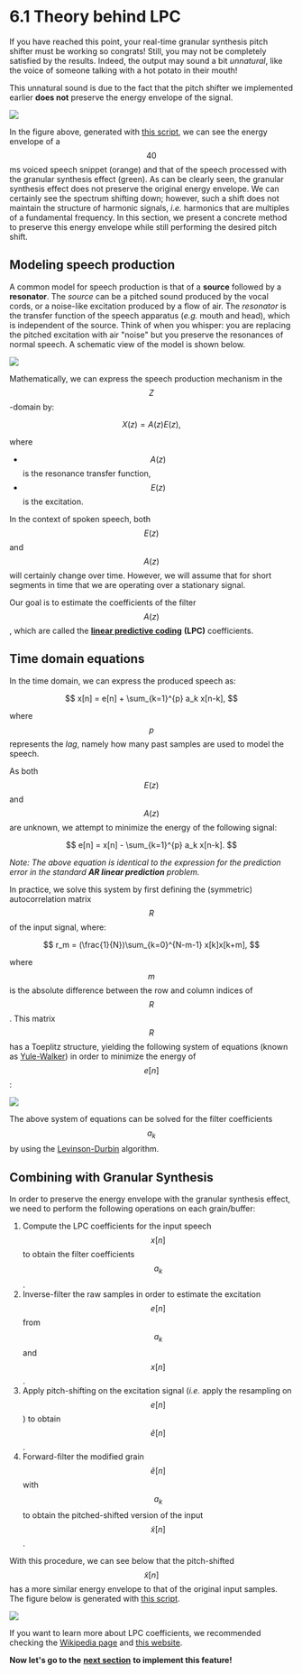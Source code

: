 # 6.1 Theory behind LPC

If you have reached this point, your real-time granular synthesis pitch shifter must be working so congrats! Still, you may not be completely satisfied by the results. Indeed, the output may sound a bit _unnatural_, like the voice of someone talking with a hot potato in their mouth!

This unnatural sound is due to the fact that the pitch shifter we implemented earlier **does not** preserve the energy envelope of the signal.

![](../.gitbook/assets/energy_problem-1.png)

In the figure above, generated with [this script](https://github.com/LCAV/dsp-labs/blob/master/scripts/linear_prediction/compare_spectrum.py), we can see the energy envelope of a $$40$$ ms voiced speech snippet \(orange\) and that of the speech processed with the granular synthesis effect \(green\). As can be clearly seen, the granular synthesis effect does not preserve the original energy envelope. We can certainly see the spectrum shifting down; however, such a shift does not maintain the structure of harmonic signals, _i.e._ harmonics that are multiples of a fundamental frequency. In this section, we present a concrete method to preserve this energy envelope while still performing the desired pitch shift.

## Modeling speech production

A common model for speech production is that of a **source** followed by a **resonator**. The _source_ can be a pitched sound produced by the vocal cords, or a noise-like excitation produced by a flow of air. The _resonator_ is the transfer function of the speech apparatus \(_e.g._ mouth and head\), which is independent of the source. Think of when you whisper: you are replacing the pitched excitation with air "noise" but you preserve the resonances of normal speech. A schematic view of the model is shown below.

![](../.gitbook/assets/lpc%20%281%29.jpg)

Mathematically, we can express the speech production mechanism in the $$Z$$-domain by:

$$
X(z) = A(z)E(z),
$$

where

* $$A(z)$$ is the resonance transfer function,
* $$E(z)$$ is the excitation.

In the context of spoken speech, both $$E(z)$$ and $$A(z)$$ will certainly change over time. However, we will assume that for short segments in time that we are operating over a stationary signal.

Our goal is to estimate the coefficients of the filter $$A(z)$$, which are called the [**linear predictive coding**](https://en.wikipedia.org/wiki/Linear_predictive_coding) **\(LPC\)** coefficients.

## Time domain equations

In the time domain, we can express the produced speech as:

$$
x[n] = e[n] + \sum_{k=1}^{p} a_k x[n-k],
$$

where $$p$$ represents the _lag_, namely how many past samples are used to model the speech.

As both $$E(z)$$ and $$A(z)$$ are unknown, we attempt to minimize the energy of the following signal:

$$
e[n] = x[n] - \sum_{k=1}^{p} a_k x[n-k].
$$

_Note: The above equation is identical to the expression for the prediction error in the standard **AR linear prediction** problem._

In practice, we solve this system by first defining the \(symmetric\) autocorrelation matrix $$R$$ of the input signal, where:

$$
r_m = (\frac{1}{N})\sum_{k=0}^{N-m-1} x[k]x[k+m],
$$

where $$m$$ is the absolute difference between the row and column indices of $$R$$. This matrix $$R$$ has a Toeplitz structure, yielding the following system of equations \(known as [Yule-Walker](https://en.wikipedia.org/wiki/Autoregressive_model#Yule%E2%80%93Walker_equations)\) in order to minimize the energy of $$e[n]$$:

![](../.gitbook/assets/equation_system%20%281%29.png)

The above system of equations can be solved for the filter coefficients $$a_k$$ by using the [Levinson-Durbin](https://en.wikipedia.org/wiki/Levinson_recursion) algorithm.

## Combining with Granular Synthesis

In order to preserve the energy envelope with the granular synthesis effect, we need to perform the following operations on each grain/buffer:

1. Compute the LPC coefficients for the input speech $$x[n]$$ to obtain the filter coefficients $$a_k$$.
2. Inverse-filter the raw samples in order to estimate the excitation $$e[n]$$ from $$a_k$$ and $$x[n]$$.
3. Apply pitch-shifting on the excitation signal \(_i.e._ apply the resampling on $$e[n]$$\) to obtain $$\tilde{e}[n]$$.
4. Forward-filter the modified grain $$\tilde{e}[n]$$ with $$a_k$$ to obtain the pitched-shifted version of the input $$\tilde{x}[n]$$.

With this procedure, we can see below that the pitch-shifted $$\tilde{x}[n]$$ has a more similar energy envelope to that of the original input samples. The figure below is generated with [this script](https://github.com/LCAV/dsp-labs/blob/master/scripts/linear_prediction/compare_spectrum_lpc.py).

![](../.gitbook/assets/energy_gs_lpc%20%281%29.png)

If you want to learn more about LPC coefficients, we recommended checking the [Wikipedia page](https://en.wikipedia.org/wiki/Linear_predictive_coding) and [this website](https://www.dsprelated.com/freebooks/pasp/Linear_Predictive_Coding_Speech.html).

**Now let's go to the** [**next section**](implementation.md) **to implement this feature!**

